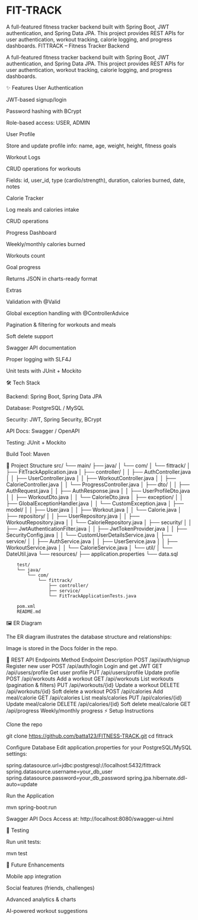 # FIT-TRACK
A full-featured fitness tracker backend built with Spring Boot, JWT authentication, and Spring Data JPA. This project provides REST APIs for user authentication, workout tracking, calorie logging, and progress dashboards.
FITTRACK – Fitness Tracker Backend

A full-featured fitness tracker backend built with Spring Boot, JWT authentication, and Spring Data JPA.
This project provides REST APIs for user authentication, workout tracking, calorie logging, and progress dashboards.

✨ Features
User Authentication

JWT-based signup/login

Password hashing with BCrypt

Role-based access: USER, ADMIN

User Profile

Store and update profile info: name, age, weight, height, fitness goals

Workout Logs

CRUD operations for workouts

Fields: id, user_id, type (cardio/strength), duration, calories burned, date, notes

Calorie Tracker

Log meals and calories intake

CRUD operations

Progress Dashboard

Weekly/monthly calories burned

Workouts count

Goal progress

Returns JSON in charts-ready format

Extras

Validation with @Valid

Global exception handling with @ControllerAdvice

Pagination & filtering for workouts and meals

Soft delete support

Swagger API documentation

Proper logging with SLF4J

Unit tests with JUnit + Mockito

🛠 Tech Stack

Backend: Spring Boot, Spring Data JPA

Database: PostgreSQL / MySQL

Security: JWT, Spring Security, BCrypt

API Docs: Swagger / OpenAPI

Testing: JUnit + Mockito

Build Tool: Maven

📁 Project Structure
    src/
        └── main/
            ├── java/
            │   └── com/
            │       └── fittrack/
            │           ├── FitTrackApplication.java
            │           ├── controller/
            │           │   ├── AuthController.java
            │           │   ├── UserController.java
            │           │   ├── WorkoutController.java
            │           │   ├── CalorieController.java
            │           │   └── ProgressController.java
            │           ├── dto/
            │           │   ├── AuthRequest.java
            │           │   ├── AuthResponse.java
            │           │   ├── UserProfileDto.java
            │           │   ├── WorkoutDto.java
            │           │   └── CalorieDto.java
            │           ├── exception/
            │           │   ├── GlobalExceptionHandler.java
            │           │   └── CustomException.java
            │           ├── model/
            │           │   ├── User.java
            │           │   ├── Workout.java
            │           │   └── Calorie.java
            │           ├── repository/
            │           │   ├── UserRepository.java
            │           │   ├── WorkoutRepository.java
            │           │   └── CalorieRepository.java
            │           ├── security/
            │           │   ├── JwtAuthenticationFilter.java
            │           │   ├── JwtTokenProvider.java
            │           │   ├── SecurityConfig.java
            │           │   └── CustomUserDetailsService.java
            │           ├── service/
            │           │   ├── AuthService.java
            │           │   ├── UserService.java
            │           │   ├── WorkoutService.java
            │           │   └── CalorieService.java
            │           └── util/
            │               └── DateUtil.java
            └── resources/
                ├── application.properties
                └── data.sql
        
        test/
        └── java/
            └── com/
                └── fittrack/
                    ├── controller/
                    ├── service/
                    └── FitTrackApplicationTests.java
        
        pom.xml
        README.md
   

🖼 ER Diagram

The ER diagram illustrates the database structure and relationships:

Image is stored in the Docs folder in the repo.

📌 REST API Endpoints
Method	Endpoint	Description
POST	/api/auth/signup	Register new user
POST	/api/auth/login	Login and get JWT
GET	/api/users/profile	Get user profile
PUT	/api/users/profile	Update profile
POST	/api/workouts	Add a workout
GET	/api/workouts	List workouts (pagination & filters)
PUT	/api/workouts/{id}	Update a workout
DELETE	/api/workouts/{id}	Soft delete a workout
POST	/api/calories	Add meal/calorie
GET	/api/calories	List meals/calories
PUT	/api/calories/{id}	Update meal/calorie
DELETE	/api/calories/{id}	Soft delete meal/calorie
GET	/api/progress	Weekly/monthly progress
⚡ Setup Instructions

Clone the repo

git clone https://github.com/batta123/FITNESS-TRACK.git
cd fittrack


Configure Database
Edit application.properties for your PostgreSQL/MySQL settings:

spring.datasource.url=jdbc:postgresql://localhost:5432/fittrack
spring.datasource.username=your_db_user
spring.datasource.password=your_db_password
spring.jpa.hibernate.ddl-auto=update


Run the Application

mvn spring-boot:run


Swagger API Docs
Access at: http://localhost:8080/swagger-ui.html

🧪 Testing

Run unit tests:

mvn test

🚀 Future Enhancements

Mobile app integration

Social features (friends, challenges)

Advanced analytics & charts

AI-powered workout suggestions
